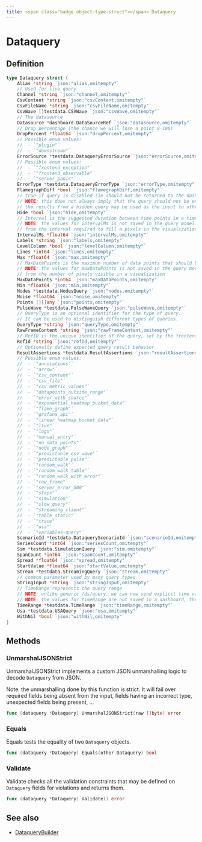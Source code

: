 ```yaml
---
title: <span class="badge object-type-struct"></span> Dataquery
---
```

# <span class="badge object-type-struct"></span> Dataquery

## Definition

```go
type Dataquery struct {
    Alias *string `json:"alias,omitempty"`
    // Used for live query
    Channel *string `json:"channel,omitempty"`
    CsvContent *string `json:"csvContent,omitempty"`
    CsvFileName *string `json:"csvFileName,omitempty"`
    CsvWave []testdata.CSVWave `json:"csvWave,omitempty"`
    // The datasource
    Datasource *dashboard.DataSourceRef `json:"datasource,omitempty"`
    // Drop percentage (the chance we will lose a point 0-100)
    DropPercent *float64 `json:"dropPercent,omitempty"`
    // Possible enum values:
    //  - `"plugin"` 
    //  - `"downstream"` 
    ErrorSource *testdata.DataqueryErrorSource `json:"errorSource,omitempty"`
    // Possible enum values:
    //  - `"frontend_exception"` 
    //  - `"frontend_observable"` 
    //  - `"server_panic"` 
    ErrorType *testdata.DataqueryErrorType `json:"errorType,omitempty"`
    FlamegraphDiff *bool `json:"flamegraphDiff,omitempty"`
    // true if query is disabled (ie should not be returned to the dashboard)
    // NOTE: this does not always imply that the query should not be executed since
    // the results from a hidden query may be used as the input to other queries (SSE etc)
    Hide *bool `json:"hide,omitempty"`
    // Interval is the suggested duration between time points in a time series query.
    // NOTE: the values for intervalMs is not saved in the query model.  It is typically calculated
    // from the interval required to fill a pixels in the visualization
    IntervalMs *float64 `json:"intervalMs,omitempty"`
    Labels *string `json:"labels,omitempty"`
    LevelColumn *bool `json:"levelColumn,omitempty"`
    Lines *int64 `json:"lines,omitempty"`
    Max *float64 `json:"max,omitempty"`
    // MaxDataPoints is the maximum number of data points that should be returned from a time series query.
    // NOTE: the values for maxDataPoints is not saved in the query model.  It is typically calculated
    // from the number of pixels visible in a visualization
    MaxDataPoints *int64 `json:"maxDataPoints,omitempty"`
    Min *float64 `json:"min,omitempty"`
    Nodes *testdata.NodesQuery `json:"nodes,omitempty"`
    Noise *float64 `json:"noise,omitempty"`
    Points [][]any `json:"points,omitempty"`
    PulseWave *testdata.PulseWaveQuery `json:"pulseWave,omitempty"`
    // QueryType is an optional identifier for the type of query.
    // It can be used to distinguish different types of queries.
    QueryType *string `json:"queryType,omitempty"`
    RawFrameContent *string `json:"rawFrameContent,omitempty"`
    // RefID is the unique identifier of the query, set by the frontend call.
    RefId *string `json:"refId,omitempty"`
    // Optionally define expected query result behavior
    ResultAssertions *testdata.ResultAssertions `json:"resultAssertions,omitempty"`
    // Possible enum values:
    //  - `"annotations"` 
    //  - `"arrow"` 
    //  - `"csv_content"` 
    //  - `"csv_file"` 
    //  - `"csv_metric_values"` 
    //  - `"datapoints_outside_range"` 
    //  - `"error_with_source"` 
    //  - `"exponential_heatmap_bucket_data"` 
    //  - `"flame_graph"` 
    //  - `"grafana_api"` 
    //  - `"linear_heatmap_bucket_data"` 
    //  - `"live"` 
    //  - `"logs"` 
    //  - `"manual_entry"` 
    //  - `"no_data_points"` 
    //  - `"node_graph"` 
    //  - `"predictable_csv_wave"` 
    //  - `"predictable_pulse"` 
    //  - `"random_walk"` 
    //  - `"random_walk_table"` 
    //  - `"random_walk_with_error"` 
    //  - `"raw_frame"` 
    //  - `"server_error_500"` 
    //  - `"steps"` 
    //  - `"simulation"` 
    //  - `"slow_query"` 
    //  - `"streaming_client"` 
    //  - `"table_static"` 
    //  - `"trace"` 
    //  - `"usa"` 
    //  - `"variables-query"` 
    ScenarioId *testdata.DataqueryScenarioId `json:"scenarioId,omitempty"`
    SeriesCount *int64 `json:"seriesCount,omitempty"`
    Sim *testdata.SimulationQuery `json:"sim,omitempty"`
    SpanCount *int64 `json:"spanCount,omitempty"`
    Spread *float64 `json:"spread,omitempty"`
    StartValue *float64 `json:"startValue,omitempty"`
    Stream *testdata.StreamingQuery `json:"stream,omitempty"`
    // common parameter used by many query types
    StringInput *string `json:"stringInput,omitempty"`
    // TimeRange represents the query range
    // NOTE: unlike generic /ds/query, we can now send explicit time values in each query
    // NOTE: the values for timeRange are not saved in a dashboard, they are constructed on the fly
    TimeRange *testdata.TimeRange `json:"timeRange,omitempty"`
    Usa *testdata.USAQuery `json:"usa,omitempty"`
    WithNil *bool `json:"withNil,omitempty"`
}
```
## Methods

### <span class="badge object-method"></span> UnmarshalJSONStrict

UnmarshalJSONStrict implements a custom JSON unmarshalling logic to decode `Dataquery` from JSON.

Note: the unmarshalling done by this function is strict. It will fail over required fields being absent from the input, fields having an incorrect type, unexpected fields being present, …

```go
func (dataquery *Dataquery) UnmarshalJSONStrict(raw []byte) error
```

### <span class="badge object-method"></span> Equals

Equals tests the equality of two `Dataquery` objects.

```go
func (dataquery *Dataquery) Equals(other Dataquery) bool
```

### <span class="badge object-method"></span> Validate

Validate checks all the validation constraints that may be defined on `Dataquery` fields for violations and returns them.

```go
func (dataquery *Dataquery) Validate() error
```

## See also

 * <span class="badge builder"></span> [DataqueryBuilder](./builder-DataqueryBuilder.md)

